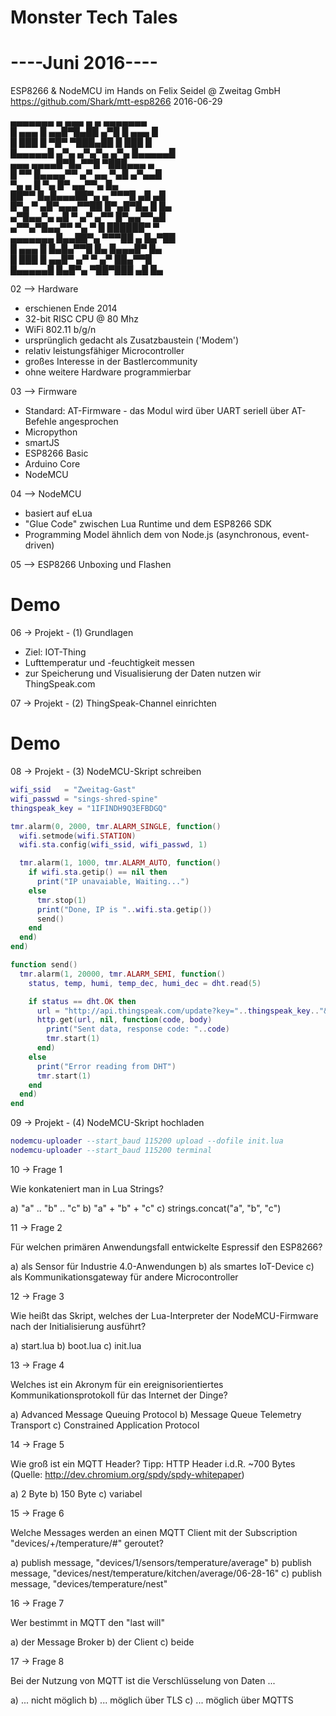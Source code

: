# Monster Tech Tales
# ----Juni 2016----

ESP8266 & NodeMCU im Hands on                                   Felix Seidel @ Zweitag GmbH
https://github.com/Shark/mtt-esp8266                                             2016-06-29

▄▄▄▄▄▄▄  ▄  ▄▄▄ ▄  ▄  ▄▄▄▄▄▄▄  
█ ▄▄▄ █ ▄▄█▀█▄██  ▄▀█ █ ▄▄▄ █  
█ ███ █  ▀█▀ ▀███▄██  █ ███ █  
█▄▄▄▄▄█ ▄▀▄ ▄▀▄▀▄ ▄▀▄ █▄▄▄▄▄█  
▄▄▄ ▄▄▄▄█▀█▄▀▀█ ▀███▄▄▄   ▄    
█ ▀▀ █▄▄▄▄▀▀ ▄▀ ▄▄  ▀▄█ ▄▀▄▄█  
▀▄    ▄ █  ▀▄    █▀  ▄▄▀▀▄ █▄  
██▀▀ █▄█▄▄▄██▀▄ ▄  ▀▀▀█ ▄█ ▄█  
█▀▄ ▀ ▄█▀▄▄▄▀▀██ █▀▄█▀█▄ █ █▄  
▄▀█▄▄▀▄ ▄█ ▀ ▄▀ ▄▀▀  █▀▄▄▀▀▄█  
▄▀▀▄▀█▄▄▀▀ ▀▄  ▀ █ ██████▀ ▀   
▄▄▄▄▄▄▄ █▄▄██▀▄ ▀▀▀██ ▄ █▄▀██  
█ ▄▄▄ █ █▄█▄▀▀█  █▄ █▄▄▄█▀ █▄  
█ ███ █ ▄▄█▀ ▄▀ ▀  ▄▀  ██▄▀▀█  
█▄▄▄▄▄█ █▄█▀▄  ▀██▀███ ▄█  █▄  


02
--> Hardware

- erschienen Ende 2014
- 32-bit RISC CPU @ 80 Mhz
- WiFi 802.11 b/g/n
- ursprünglich gedacht als Zusatzbaustein ('Modem')
- relativ leistungsfähiger Microcontroller
- großes Interesse in der Bastlercommunity
- ohne weitere Hardware programmierbar


03
--> Firmware

- Standard: AT-Firmware - das Modul wird über UART seriell über AT-Befehle angesprochen
- Micropython
- smartJS
- ESP8266 Basic
- Arduino Core
- NodeMCU


04
--> NodeMCU

- basiert auf eLua
- "Glue Code" zwischen Lua Runtime und dem ESP8266 SDK
- Programming Model ähnlich dem von Node.js (asynchronous, event-driven)


05
--> ESP8266 Unboxing und Flashen

# Demo


06
-> Projekt - (1) Grundlagen

- Ziel: IOT-Thing
- Lufttemperatur und -feuchtigkeit messen
- zur Speicherung und Visualisierung der Daten nutzen wir ThingSpeak.com


07
-> Projekt - (2) ThingSpeak-Channel einrichten

# Demo


08
-> Projekt - (3) NodeMCU-Skript schreiben

```lua
wifi_ssid   = "Zweitag-Gast"
wifi_passwd = "sings-shred-spine"
thingspeak_key = "1IFINDH9Q3EFBDGQ"

tmr.alarm(0, 2000, tmr.ALARM_SINGLE, function()
  wifi.setmode(wifi.STATION)
  wifi.sta.config(wifi_ssid, wifi_passwd, 1)

  tmr.alarm(1, 1000, tmr.ALARM_AUTO, function()
    if wifi.sta.getip() == nil then
      print("IP unavaiable, Waiting...")
    else
      tmr.stop(1)
      print("Done, IP is "..wifi.sta.getip())
      send()
    end
  end)
end)

function send()
  tmr.alarm(1, 20000, tmr.ALARM_SEMI, function()
    status, temp, humi, temp_dec, humi_dec = dht.read(5)

    if status == dht.OK then
      url = "http://api.thingspeak.com/update?key="..thingspeak_key.."&field1="..temp.."&field2="..humi
      http.get(url, nil, function(code, body)
        print("Sent data, response code: "..code)
        tmr.start(1)
      end)
    else
      print("Error reading from DHT")
      tmr.start(1)
    end
  end)
end
```


09
-> Projekt - (4) NodeMCU-Skript hochladen

```lua
nodemcu-uploader --start_baud 115200 upload --dofile init.lua
nodemcu-uploader --start_baud 115200 terminal
```


10
-> Frage 1

Wie konkateniert man in Lua Strings?

a) "a" .. "b" .. "c"
b) "a" + "b" + "c"
c) strings.concat("a", "b", "c")


11
-> Frage 2

Für welchen primären Anwendungsfall entwickelte Espressif den ESP8266?

a) als Sensor für Industrie 4.0-Anwendungen
b) als smartes IoT-Device
c) als Kommunikationsgateway für andere Microcontroller


12
-> Frage 3

Wie heißt das Skript, welches der Lua-Interpreter der NodeMCU-Firmware nach
der Initialisierung ausführt?

a) start.lua
b) boot.lua
c) init.lua


13
-> Frage 4

Welches ist ein Akronym für ein ereignisorientiertes Kommunikationsprotokoll
für das Internet der Dinge?

a) Advanced Message Queuing Protocol
b) Message Queue Telemetry Transport
c) Constrained Application Protocol


14
-> Frage 5

Wie groß ist ein MQTT Header?
Tipp:  HTTP Header i.d.R. ~700 Bytes
(Quelle: http://dev.chromium.org/spdy/spdy-whitepaper)

a) 2 Byte
b) 150 Byte
c) variabel


15
-> Frage 6

Welche Messages werden an einen MQTT Client mit der Subscription
"devices/+/temperature/#" geroutet?

a) publish message, "devices/1/sensors/temperature/average"
b) publish message, "devices/nest/temperature/kitchen/average/06-28-16"
c) publish message, "devices/temperature/nest"


16
-> Frage 7

Wer bestimmt in MQTT den "last will"

a) der Message Broker
b) der Client
c) beide


17
-> Frage 8

Bei der Nutzung von MQTT ist die Verschlüsselung von Daten ...

a) ... nicht möglich
b) ... möglich über TLS
c) ... möglich über MQTTS
